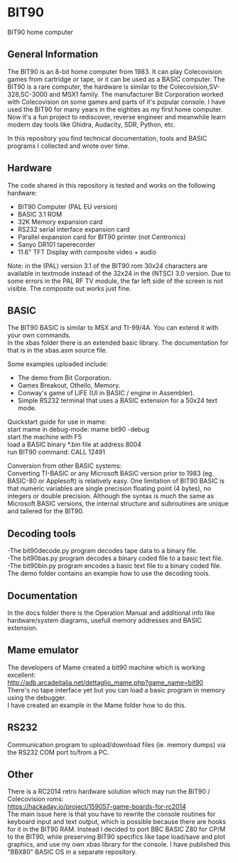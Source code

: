 # BIT90
BIT90 home computer

## General Information
The BIT90 is an 8-bit home computer from 1983. It can play Colecovision games from cartridge or tape, or it can be used as a BASIC computer. The BIT90 is a rare computer, the hardware is similar to the Colecovision,SV-328,SC-3000 and MSX1 family. The manufacturer Bit Corporation worked with Colecovision on some games and parts of it's popular console. I have used the BIT90 for many years in the eighties as my first home computer. Now it's a fun project to rediscover, reverse engineer and meanwhile learn modern day tools like Ghidra, Audacity, SDR, Python, etc. 
  
In this repository you find technical documentation, tools and BASIC programs I collected and wrote over time.

## Hardware
The code shared in this repository is tested and works on the following hardware:
- BIT90 Computer (PAL EU version)
- BASIC 3.1 ROM
- 32K Memory expansion card
- RS232 serial interface expansion card
- Parallel expansion card for BIT90 printer (not Centronics)
- Sanyo DR101 taperecorder
- 11.6" TFT Display with composite video + audio

Note: in the (PAL) version 3.1 of the BIT90 rom 30x24 characters are available in textmode instead of the 32x24 in the (NTSC) 3.0 version.
Due to some errors in the PAL RF TV module, the far left side of the screen is not visible. The composite out works just fine.  

## BASIC
The BIT90 BASIC is similar to MSX and TI-99/4A. You can extend it with your own commands.  
In the xbas folder there is an extended basic library. The documentation for that is in the xbas.asm source file.  
  
Some examples uploaded include:  
- The demo from Bit Corporation.  
- Games Breakout, Othello, Memory.    
- Conway's game of LIFE (UI in BASIC / engine in Assembler).    
- Simple RS232 terminal that uses a BASIC extension for a 50x24 text mode.  
  
Quickstart guide for use in mame:  
start mame in debug-mode: mame bit90 -debug  
start the machine with F5  
load a BASIC binary \*.bin file at address 8004   
run BIT90 command: CALL 12491  
  
Conversion from other BASIC systems:  
Converting TI-BASIC or any Microsoft BASIC version prior to 1983 (eg. BASIC-80 or Applesoft) is relatively easy. One limitation of BIT90 BASIC is that numeric variables are single precision floating point (4 bytes), no integers or double precision. Although the syntax is much the same as Microsoft BASIC versions, the internal structure and subroutines are unique and tailered for the BIT90. 

## Decoding tools
-The bit90decode.py program decodes tape data to a binary file.  
-The bit90bas.py program decodes a binary coded file to a basic text file.  
-The bit90bin.py program encodes a basic text file to a binary coded file.  
The demo folder contains an example how to use the decoding tools.  

## Documentation
In the docs folder there is the Operation Manual and additional info like hardware/system diagrams, usefull memory addresses and BASIC extension.  

## Mame emulator
The developers of Mame created a bit90 machine which is working excellent:  
http://adb.arcadeitalia.net/dettaglio_mame.php?game_name=bit90  
There's no tape interface yet but you can load a basic program in memory using the debugger.  
I have created an example in the Mame folder how to do this.  

## RS232
Communication program to upload/download files (ie. memory dumps) via the RS232 COM port to/from a PC.  

## Other
There is a RC2014 retro hardware solution which may run the BIT90 / Colecovision roms:  
https://hackaday.io/project/159057-game-boards-for-rc2014  
The main issue here is that you have to rewrite the console routines for keyboard input and text output, which is possible because there are hooks for it in the BIT90 RAM. Instead I decided to port BBC BASIC Z80 for CP/M to the BIT90, while preserving BIT90 specifics like tape load/save and plot graphics, and use my own xbas library for the console. I have published this "BBX80" BASIC OS in a separate repository.
